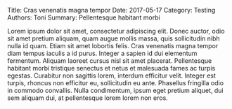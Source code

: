 Title: Cras venenatis magna tempor
Date: 2017-05-17
Category: Testing
Authors: Toni
Summary: Pellentesque habitant morbi

Lorem ipsum dolor sit amet, consectetur adipiscing elit. Donec auctor, odio sit amet pretium aliquam, quam augue mollis massa, quis sollicitudin nibh nulla id quam. Etiam sit amet lobortis felis. Cras venenatis magna tempor diam tempus iaculis a id purus. Integer a sapien id dui elementum fermentum. Aliquam laoreet cursus nisl sit amet placerat. Pellentesque habitant morbi tristique senectus et netus et malesuada fames ac turpis egestas. Curabitur non sagittis lorem, interdum efficitur velit. Integer est turpis, rhoncus non efficitur eu, sollicitudin eu ante. Phasellus fringilla odio in commodo convallis. Nulla condimentum, ipsum eget pretium aliquet, dui sem aliquam dui, at pellentesque lorem lorem non eros.
